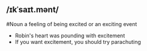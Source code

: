 ## /ɪkˈsaɪt.mənt/
#Noun
a feeling of being excited or an exciting event

- Robin's heart was pounding with excitement
- If you want excitement, you should try parachuting 